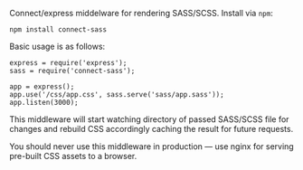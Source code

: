 Connect/express middelware for rendering SASS/SCSS. Install via `npm`:

    npm install connect-sass

Basic usage is as follows:

    express = require('express');
    sass = require('connect-sass');

    app = express();
    app.use('/css/app.css', sass.serve('sass/app.sass'));
    app.listen(3000);

This middleware will start watching directory of passed SASS/SCSS file for
changes and rebuild CSS accordingly caching the result for future requests.

You should never use this middleware in production — use nginx for serving
pre-built CSS assets to a browser.
